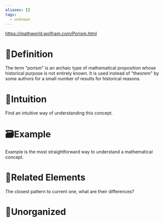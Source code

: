 ```yaml
---
aliases: []
tags:
  - unknown
---
```

https://mathworld.wolfram.com/Porism.html

# 📝Definition
The term "porism" is an archaic type of mathematical proposition whose historical purpose is not entirely known. It is used instead of "theorem" by some authors for a small number of results for historical reasons.

# 🧠Intuition
Find an intuitive way of understanding this concept.

# 🗃Example
Example is the most straightforward way to understand a mathematical concept.

# 🌱Related Elements
The closest pattern to current one, what are their differences?


# 🍂Unorganized